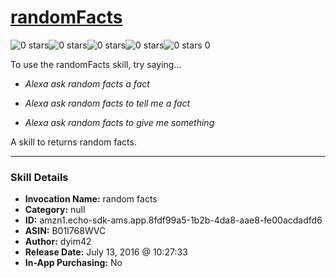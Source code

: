 # [randomFacts](http://alexa.amazon.com/#skills/amzn1.echo-sdk-ams.app.8fdf99a5-1b2b-4da8-aae8-fe00acdadfd6)
![0 stars](../../images/ic_star_border_black_18dp_1x.png)![0 stars](../../images/ic_star_border_black_18dp_1x.png)![0 stars](../../images/ic_star_border_black_18dp_1x.png)![0 stars](../../images/ic_star_border_black_18dp_1x.png)![0 stars](../../images/ic_star_border_black_18dp_1x.png) 0

To use the randomFacts skill, try saying...

* *Alexa ask random facts a fact*

* *Alexa ask random facts to tell me a fact*

* *Alexa ask random facts to give me something*

A skill to returns random facts.

***

### Skill Details

* **Invocation Name:** random facts
* **Category:** null
* **ID:** amzn1.echo-sdk-ams.app.8fdf99a5-1b2b-4da8-aae8-fe00acdadfd6
* **ASIN:** B01I768WVC
* **Author:** dyim42
* **Release Date:** July 13, 2016 @ 10:27:33
* **In-App Purchasing:** No

